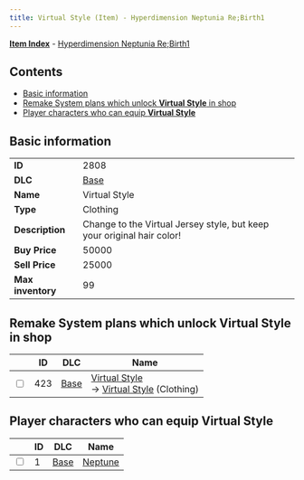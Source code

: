 ```yaml
---
title: Virtual Style (Item) - Hyperdimension Neptunia Re;Birth1
---
```


[**Item Index**](/neptunia/rb1/item/index.html) - [Hyperdimension Neptunia Re;Birth1](/neptunia/rb1)

## Contents

- [Basic information](#basic-information)
- [Remake System plans which unlock **Virtual Style** in shop](#remake-system-plans-which-unlock-virtual-style-in-shop)
- [Player characters who can equip **Virtual Style**](#player-characters-who-can-equip-virtual-style)
## Basic information

|   |   |
| -- | -- |
| **ID** | 2808 |
| **DLC** | [Base](/neptunia/rb1/dlc/1-base.html) |
| **Name** | Virtual Style |
| **Type** | Clothing |
| **Description** | Change to the Virtual Jersey style, but keep your original hair color! |
| **Buy Price** | 50000 |
| **Sell Price** | 25000 |
| **Max inventory** | 99 |


## Remake System plans which unlock **Virtual Style** in shop

|    | ID | DLC | Name |
| -- | -- | --- | ---- |
| <input type="checkbox" id="rb1-remake-1-423" class="trackbox" /> | 423 | [Base](/neptunia/rb1/dlc/1-base.html) | [Virtual Style](/neptunia/rb1/remake/1-423-virtual-style.html)<br /> → [Virtual Style](/neptunia/rb1/item/1-2808-virtual-style.html) (Clothing) |


## Player characters who can equip **Virtual Style**

|    | ID | DLC | Name |
| -- | -- | --- | ---- |
| <input type="checkbox" id="rb1-player-1-1" class="trackbox" /> | 1 | [Base](/neptunia/rb1/dlc/1-base.html) | [Neptune](/neptunia/rb1/player/1-1-neptune.html) |
